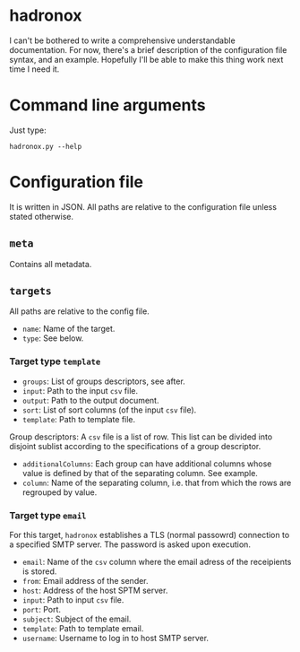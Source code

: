 hadronox
========

I can't be bothered to write a comprehensive understandable documentation. For now, there's a brief description of the configuration file syntax, and an example. Hopefully I'll be able to make this thing work next time I need it.

# Command line arguments

Just type:
```
hadronox.py --help
```

# Configuration file

It is written in JSON. All paths are relative to the configuration file unless stated otherwise.

## `meta`

Contains all metadata.

## `targets`

All paths are relative to the config file.

* `name`: Name of the target.
* `type`: See below.

### Target type `template`

* `groups`: List of groups descriptors, see after.
* `input`: Path to the input `csv` file.
* `output`: Path to the output document.
* `sort`: List of sort columns (of the input `csv` file).
* `template`: Path to template file.

Group descriptors: A `csv` file is a list of row. This list can be divided into disjoint sublist according to the specifications of a group descriptor.

* `additionalColumns`: Each group can have additional columns whose value is defined by that of the separating column. See example.
* `column`: Name of the separating column, i.e. that from which the rows are regrouped by value.

### Target type `email`

For this target, `hadronox` establishes a TLS (normal passowrd) connection to a specified SMTP server. The password is asked upon execution.

* `email`: Name of the `csv` column where the email adress of the receipients is stored.
* `from`: Email address of the sender.
* `host`: Address of the host SPTM server.
* `input`: Path to input `csv` file.
* `port`: Port.
* `subject`: Subject of the email.
* `template`: Path to template email.
* `username`: Username to log in to host SMTP server.
